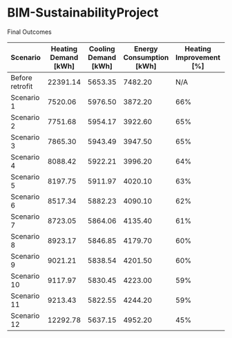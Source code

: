 # BIM-SustainabilityProject

Final Outcomes

| Scenario           | Heating Demand [kWh] | Cooling Demand [kWh] | Energy Consumption [kWh] | Heating Improvement [%] | Cooling Improvement [%] |
|--------------------|-----------------------|-----------------------|---------------------------|--------------------------|--------------------------|
| Before retrofit    | 22391.14             | 5653.35              | 7482.20                  | N/A                      | N/A                      |
| Scenario 1         | 7520.06              | 5976.50              | 3872.20                  | 66%                      | -6%                      |
| Scenario 2         | 7751.68              | 5954.17              | 3922.60                  | 65%                      | -5%                      |
| Scenario 3         | 7865.30              | 5943.49              | 3947.50                  | 65%                      | -5%                      |
| Scenario 4         | 8088.42              | 5922.21              | 3996.20                  | 64%                      | -5%                      |
| Scenario 5         | 8197.75              | 5911.97              | 4020.10                  | 63%                      | -5%                      |
| Scenario 6         | 8517.34              | 5882.23              | 4090.10                  | 62%                      | -4%                      |
| Scenario 7         | 8723.05              | 5864.06              | 4135.40                  | 61%                      | -4%                      |
| Scenario 8         | 8923.17              | 5846.85              | 4179.70                  | 60%                      | -3%                      |
| Scenario 9         | 9021.21              | 5838.54              | 4201.50                  | 60%                      | -3%                      |
| Scenario 10        | 9117.97              | 5830.45              | 4223.00                  | 59%                      | -3%                      |
| Scenario 11        | 9213.43              | 5822.55              | 4244.20                  | 59%                      | -3%                      |
| Scenario 12        | 12292.78             | 5637.15              | 4952.20                  | 45%                      | 0%                       |
